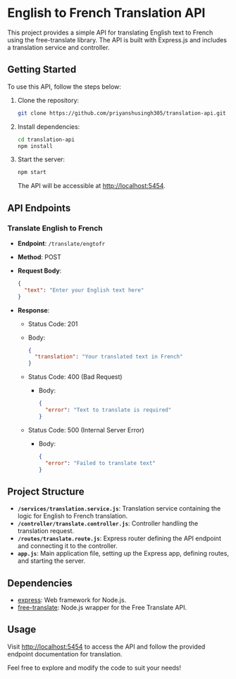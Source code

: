 # English to French Translation API

This project provides a simple API for translating English text to French using the free-translate library. The API is built with Express.js and includes a translation service and controller.

## Getting Started

To use this API, follow the steps below:

1. Clone the repository:

   ```bash
   git clone https://github.com/priyanshusingh305/translation-api.git
   ```

2. Install dependencies:

   ```bash
   cd translation-api
   npm install
   ```

3. Start the server:

   ```bash
   npm start
   ```

   The API will be accessible at [http://localhost:5454](http://localhost:5454).

## API Endpoints

### Translate English to French

- **Endpoint**: `/translate/engtofr`
- **Method**: POST
- **Request Body**:

  ```json
  {
    "text": "Enter your English text here"
  }
  ```

- **Response**:

  - Status Code: 201
  - Body:

    ```json
    {
      "translation": "Your translated text in French"
    }
    ```

  - Status Code: 400 (Bad Request)
    - Body:

      ```json
      {
        "error": "Text to translate is required"
      }
      ```

  - Status Code: 500 (Internal Server Error)
    - Body:

      ```json
      {
        "error": "Failed to translate text"
      }
      ```

## Project Structure

- **`/services/translation.service.js`**: Translation service containing the logic for English to French translation.
- **`/controller/translate.controller.js`**: Controller handling the translation request.
- **`/routes/translate.route.js`**: Express router defining the API endpoint and connecting it to the controller.
- **`app.js`**: Main application file, setting up the Express app, defining routes, and starting the server.

## Dependencies

- [express](https://www.npmjs.com/package/express): Web framework for Node.js.
- [free-translate](https://www.npmjs.com/package/free-translate): Node.js wrapper for the Free Translate API.

## Usage

Visit [http://localhost:5454](http://localhost:5454) to access the API and follow the provided endpoint documentation for translation.

Feel free to explore and modify the code to suit your needs!